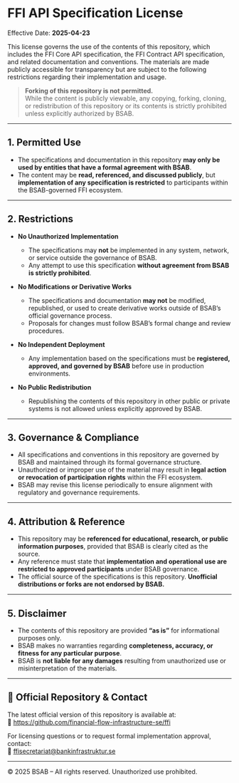 # FFI API Specification License

Effective Date: **2025-04-23**

This license governs the use of the contents of this repository, which includes the FFI Core API specification, the FFI Contract API specification, and related documentation and conventions. The materials are made publicly accessible for transparency but are subject to the following restrictions regarding their implementation and usage.

> **Forking of this repository is not permitted.**  
> While the content is publicly viewable, any copying, forking, cloning, or redistribution of this repository or its contents is strictly prohibited unless explicitly authorized by BSAB.

---

## 1. Permitted Use

- The specifications and documentation in this repository **may only be used by entities that have a formal agreement with BSAB**.
- The content may be **read, referenced, and discussed publicly**, but **implementation of any specification is restricted** to participants within the BSAB-governed FFI ecosystem.

---

## 2. Restrictions

- **No Unauthorized Implementation**  
  - The specifications may **not** be implemented in any system, network, or service outside the governance of BSAB.  
  - Any attempt to use this specification **without agreement from BSAB is strictly prohibited**.

- **No Modifications or Derivative Works**  
  - The specifications and documentation **may not** be modified, republished, or used to create derivative works outside of BSAB’s official governance process.  
  - Proposals for changes must follow BSAB’s formal change and review procedures.

- **No Independent Deployment**  
  - Any implementation based on the specifications must be **registered, approved, and governed by BSAB** before use in production environments.

- **No Public Redistribution**  
  - Republishing the contents of this repository in other public or private systems is not allowed unless explicitly approved by BSAB.

---

## 3. Governance & Compliance

- All specifications and conventions in this repository are governed by BSAB and maintained through its formal governance structure.
- Unauthorized or improper use of the material may result in **legal action or revocation of participation rights** within the FFI ecosystem.
- BSAB may revise this license periodically to ensure alignment with regulatory and governance requirements.

---

## 4. Attribution & Reference

- This repository may be **referenced for educational, research, or public information purposes**, provided that BSAB is clearly cited as the source.
- Any reference must state that **implementation and operational use are restricted to approved participants** under BSAB governance.
- The official source of the specifications is this repository. **Unofficial distributions or forks are not endorsed by BSAB.**

---

## 5. Disclaimer

- The contents of this repository are provided **“as is”** for informational purposes only.
- BSAB makes no warranties regarding **completeness, accuracy, or fitness for any particular purpose**.
- BSAB is **not liable for any damages** resulting from unauthorized use or misinterpretation of the materials.

---

## 📌 Official Repository & Contact

The latest official version of this repository is available at:  
🔗 https://github.com/financial-flow-infrastructure-se/ffi

For licensing questions or to request formal implementation approval, contact:  
📧 ffisecretariat@bankinfrastruktur.se

---

© 2025 BSAB – All rights reserved. Unauthorized use prohibited.
